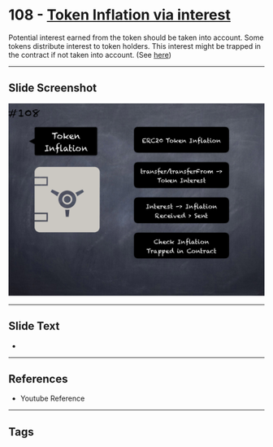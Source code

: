 # 108 - [Token Inflation via interest](Token%20Inflation%20via%20interest.md)
Potential interest earned from the token should be taken into account. Some tokens distribute interest to token holders. This interest might be trapped in the contract if not taken into account. (See [here](https://github.com/crytic/building-secure-contracts/blob/master/development-guidelines/token_integration.md#erc-conformity))
___
## Slide Screenshot
![0108.png](../../images/pitfalls_and_best_practices201/108.png)
___
## Slide Text
- 
___
## References
- Youtube Reference
___
## Tags